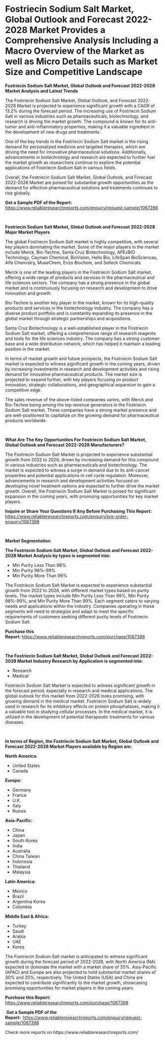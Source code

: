 <p><h1>Fostriecin Sodium Salt Market, Global Outlook and Forecast 2022-2028 Market Provides a Comprehensive Analysis Including a Macro Overview of the Market as well as Micro Details such as Market Size and Competitive Landscape</h1></p><p><strong>Fostriecin Sodium Salt Market, Global Outlook and Forecast 2022-2028 Market Analysis and Latest Trends</strong></p>
<p><p>The Fostriecin Sodium Salt Market, Global Outlook, and Forecast 2022-2028 Market is projected to experience significant growth with a CAGR of 13.2% during the forecast period. The increasing use of Fostriecin Sodium Salt in various industries such as pharmaceuticals, biotechnology, and research is driving the market growth. The compound is known for its anti-tumor and anti-inflammatory properties, making it a valuable ingredient in the development of new drugs and treatments.</p><p>One of the key trends in the Fostriecin Sodium Salt market is the rising demand for personalized medicine and targeted therapies, which are driving the need for innovative pharmaceutical solutions. Additionally, advancements in biotechnology and research are expected to further fuel the market growth as researchers continue to explore the potential applications of Fostriecin Sodium Salt in various fields.</p><p>Overall, the Fostriecin Sodium Salt Market, Global Outlook, and Forecast 2022-2028 Market are poised for substantial growth opportunities as the demand for effective pharmaceutical solutions and treatments continues to rise globally.</p></p>
<p><strong>Get a Sample PDF of the Report:&nbsp;</strong> <a href="https://www.reliableresearchreports.com/enquiry/request-sample/1067398">https://www.reliableresearchreports.com/enquiry/request-sample/1067398</a></p>
<p>&nbsp;</p>
<p><strong>Fostriecin Sodium Salt Market, Global Outlook and Forecast 2022-2028 Major Market Players</strong></p>
<p><p>The global Fostriecin Sodium Salt market is highly competitive, with several key players dominating the market. Some of the major players in the market include Merck, Bio-Techne, Santa Cruz Biotechnology, APExBIO Technology, Cayman Chemical, BioVision, Hello Bio, LifeSpan BioSciences, Alfa Chemistry, MuseChem, Enzo Biochem, and Selleck Chemicals.</p><p>Merck is one of the leading players in the Fostriecin Sodium Salt market, offering a wide range of products and services in the pharmaceutical and life sciences sectors. The company has a strong presence in the global market and is continuously focusing on research and development to drive innovation and growth.</p><p>Bio-Techne is another key player in the market, known for its high-quality products and services in the biotechnology industry. The company has a diverse product portfolio and is constantly expanding its presence in the global market through strategic partnerships and acquisitions.</p><p>Santa Cruz Biotechnology is a well-established player in the Fostriecin Sodium Salt market, offering a comprehensive range of research reagents and tools for the life sciences industry. The company has a strong customer base and a wide distribution network, which has helped it maintain a leading position in the market.</p><p>In terms of market growth and future prospects, the Fostriecin Sodium Salt market is expected to witness significant growth in the coming years, driven by increasing investments in research and development activities and rising demand for innovative pharmaceutical products. The market size is projected to expand further, with key players focusing on product innovation, strategic collaborations, and geographical expansion to gain a competitive edge.</p><p>The sales revenue of the above-listed companies varies, with Merck and Bio-Techne being among the top revenue generators in the Fostriecin Sodium Salt market. These companies have a strong market presence and are well-positioned to capitalize on the growing demand for pharmaceutical products worldwide.</p></p>
<p>&nbsp;</p>
<p><strong>What Are The Key Opportunities For Fostriecin Sodium Salt Market, Global Outlook and Forecast 2022-2028 Manufacturers?</strong></p>
<p><p>The Fostriecin Sodium Salt Market is projected to experience substantial growth from 2022 to 2028, driven by increasing demand for this compound in various industries such as pharmaceuticals and biotechnology. The market is expected to witness a surge in demand due to its anti-cancer properties and potential applications in cell cycle regulation. Moreover, advancements in research and development activities focused on developing novel treatment options are expected to further drive the market growth. Overall, the Fostriecin Sodium Salt Market is poised for significant expansion in the coming years, with promising opportunities for key market players.</p></p>
<p><strong>Inquire or Share Your Questions If Any Before Purchasing This Report:</strong> <a href="https://www.reliableresearchreports.com/enquiry/pre-order-enquiry/1067398">https://www.reliableresearchreports.com/enquiry/pre-order-enquiry/1067398</a></p>
<p>&nbsp;</p>
<p><strong>Market Segmentation</strong></p>
<p><strong>The Fostriecin Sodium Salt Market, Global Outlook and Forecast 2022-2028 Market Analysis by types is segmented into:</strong></p>
<p><ul><li>Min Purity Less Than 98%</li><li>Min Purity 98%-99%</li><li>Min Purity More Than 99%</li></ul></p>
<p><p>The Fostriecin Sodium Salt Market is expected to experience substantial growth from 2022 to 2028, with different market types based on purity levels. The market types include Min Purity Less Than 98%, Min Purity 98%-99%, and Min Purity More Than 99%. Each segment caters to varying needs and applications within the industry. Companies operating in these segments will need to strategize and adapt to meet the specific requirements of customers seeking different purity levels of Fostriecin Sodium Salt.</p></p>
<p><strong>Purchase this Report:&nbsp;</strong><a href="https://www.reliableresearchreports.com/purchase/1067398">https://www.reliableresearchreports.com/purchase/1067398</a></p>
<p>&nbsp;</p>
<p><strong>The Fostriecin Sodium Salt Market, Global Outlook and Forecast 2022-2028 Market Industry Research by Application is segmented into:</strong></p>
<p><ul><li>Research</li><li>Medical</li></ul></p>
<p><p>Fostriecin Sodium Salt Market is expected to witness significant growth in the forecast period, especially in research and medical applications. The global outlook for this market from 2022-2028 looks promising, with growing demand in the medical market. Fostriecin Sodium Salt is widely used in research for its inhibitory effects on protein phosphatases, making it a valuable tool in studying cellular processes. In the medical market, it is utilized in the development of potential therapeutic treatments for various diseases.</p></p>
<p>&nbsp;</p>
<p><strong>In terms of Region, the Fostriecin Sodium Salt Market, Global Outlook and Forecast 2022-2028 Market Players available by Region are:</strong></p>
<p>
    <p> <strong> North America: </strong>
        <ul>
            <li>United States</li>
            <li>Canada</li>
        </ul>
        </p> 
    <p> <strong> Europe: </strong>
        <ul>
            <li>Germany</li>
            <li>France</li>
            <li>U.K.</li>
            <li>Italy</li>
            <li>Russia</li>
        </ul>
        </p> 
    <p> <strong> Asia-Pacific: </strong>
        <ul>
            <li>China</li>
            <li>Japan</li>
            <li>South Korea</li>
            <li>India</li>
            <li>Australia</li>
            <li>China Taiwan</li>
            <li>Indonesia</li>
            <li>Thailand</li>
            <li>Malaysia</li>
        </ul>
        </p> 
    <p> <strong> Latin America: </strong>
        <ul>
            <li>Mexico</li>
            <li>Brazil</li>
            <li>Argentina Korea</li>
            <li>Colombia</li>
        </ul>
        </p> 
    <p> <strong> Middle East & Africa: </strong>
        <ul>
            <li>Turkey</li>
            <li>Saudi</li>
            <li>Arabia</li>
            <li>UAE</li>
            <li>Korea</li>
        </ul>
    </p>
    </p>
<p><p>The Fostriecin Sodium Salt market is anticipated to witness significant growth during the forecast period of 2022-2028, with North America (NA) expected to dominate the market with a market share of 35%. Asia-Pacific (APAC) and Europe are also projected to hold substantial market shares of 30% and 25%, respectively. The United States (USA) and China are expected to contribute significantly to the market growth, showcasing promising opportunities for market players in the coming years.</p></p>
<p><strong>Purchase this Report: </strong><a href="https://www.reliableresearchreports.com/purchase/1067398">https://www.reliableresearchreports.com/purchase/1067398</a></p>
<p>&nbsp;<strong>Get a Sample PDF of the Report:&nbsp;&nbsp;</strong><a href="https://www.reliableresearchreports.com/enquiry/request-sample/1067398">https://www.reliableresearchreports.com/enquiry/request-sample/1067398</a></p>
<p><strong></strong></p>
<p>Check more reports on https://www.reliableresearchreports.com/</p>
